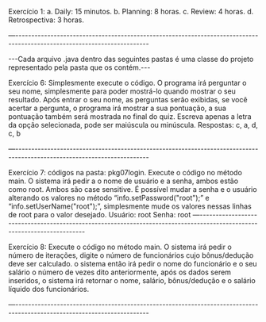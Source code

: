 Exercício 1:
a. Daily: 15 minutos.
b. Planning: 8 horas.
c. Review: 4 horas.
d. Retrospectiva: 3 horas.

—------------------------------------------------------------------------------------------------------------------------

---Cada arquivo .java dentro das seguintes pastas é uma classe do projeto representado pela pasta que os contém.---

Exercício 6:
Simplesmente execute o código. O programa irá perguntar o seu nome,  simplesmente para poder mostrá-lo quando mostrar o seu resultado. Após entrar o seu nome, as perguntas serão exibidas, se você acertar a pergunta, o programa irá mostrar a sua pontuação, a sua pontuação também será mostrada no final do quiz.
Escreva apenas a letra da opção selecionada, pode ser maiúscula ou minúscula.
Respostas: c, a, d, c, b

—------------------------------------------------------------------------------------------------------------------------

Exercício 7:
códigos na pasta: pkg07login.
Execute o código no método main. O sistema irá pedir a o nome de usuário e a senha, ambos estão como root. Ambos são case sensitive. É possível mudar a senha e o usuário alterando os valores no método “info.setPassword("root");”  e  “info.setUserName("root");”, simplesmente mude os valores nessas linhas de root para o valor desejado.
Usuário: root
Senha: root
—------------------------------------------------------------------------------------------------------------------------

Exercício 8:
Execute o código no método main. O sistema irá pedir o número de iterações, digite o número de funcionários cujo bônus/dedução deve ser calculado. o sistema então irá pedir o nome do funcionário e o seu salário o número de vezes dito anteriormente, após  os dados serem inseridos, o sistema irá retornar o nome, salário, bônus/dedução e o salário líquido dos funcionários. 

—------------------------------------------------------------------------------------------------------------------------
